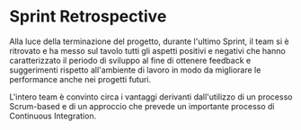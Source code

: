 # Sprint Retrospective

Alla luce della terminazione del progetto, durante l'ultimo Sprint, il team si è ritrovato e ha messo sul tavolo tutti gli aspetti positivi e negativi che hanno caratterizzato il periodo di sviluppo al fine di ottenere feedback e suggerimenti rispetto all'ambiente di lavoro in modo da migliorare le performance anche nei progetti futuri.

L'intero team è convinto circa i vantaggi derivanti dall'utilizzo di un processo Scrum-based e di un approccio  che prevede un importante processo di Continuous Integration.

